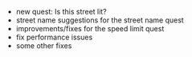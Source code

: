 - new quest: Is this street lit?
- street name suggestions for the street name quest
- improvements/fixes for the speed limit quest
- fix performance issues
- some other fixes
